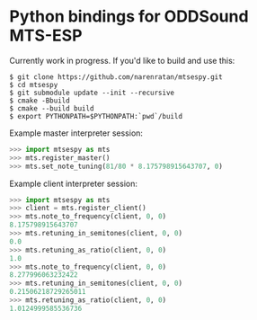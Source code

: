 # Python bindings for ODDSound MTS-ESP

Currently work in progress. If you'd like to build and use this:
```console
$ git clone https://github.com/narenratan/mtsespy.git
$ cd mtsespy
$ git submodule update --init --recursive
$ cmake -Bbuild
$ cmake --build build
$ export PYTHONPATH=$PYTHONPATH:`pwd`/build
```

Example master interpreter session:
```python
>>> import mtsespy as mts
>>> mts.register_master()
>>> mts.set_note_tuning(81/80 * 8.175798915643707, 0)
```

Example client interpreter session:
```python
>>> import mtsespy as mts
>>> client = mts.register_client()
>>> mts.note_to_frequency(client, 0, 0)
8.175798915643707
>>> mts.retuning_in_semitones(client, 0, 0)
0.0
>>> mts.retuning_as_ratio(client, 0, 0)
1.0
>>> mts.note_to_frequency(client, 0, 0)
8.277996063232422
>>> mts.retuning_in_semitones(client, 0, 0)
0.21506218729265011
>>> mts.retuning_as_ratio(client, 0, 0)
1.0124999585536736
```
